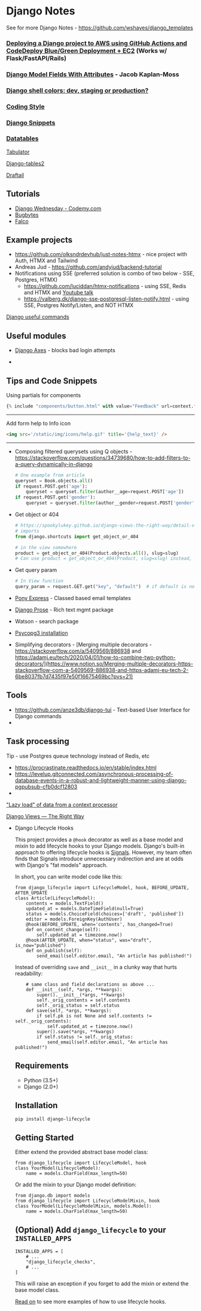 # Django Notes

See for more Django Notes - https://github.com/wshayes/django_templates

### [**Deploying a Django project to AWS using GitHub Actions and CodeDeploy Blue/Green Deployment + EC2**](https://github.com/Andrew-Chen-Wang/cookiecutter-django-ec2-github) (Works w/ Flask/FastAPI/Rails)

### [**Django Model Fields With Attributes**](https://jacobian.org/til/django-model-fields-with-attributes/?utm_campaign=Django%2BNewsletter&utm_medium=email&utm_source=Django_Newsletter_185) - Jacob Kaplan-Moss

### [Django shell colors: dev, staging or production?](https://django.wtf/blog/django-shell-colors-by-development-environment/?utm_campaign=Django%2BNewsletter&utm_medium=email&utm_source=Django_Newsletter_183)

### [Coding Style](https://docs.djangoproject.com/en/4.2/internals/contributing/writing-code/coding-style/)

### [Django Snippets](https://djangosnippets.org/)

### [Datatables](https://www.youtube.com/playlist?list=PLEoCKCuqTqMiwtsXDX4mVfXC1QUU3FDvF)

[Tabulator](https://github.com/olifolkerd/tabulator)

[Django-tables2](https://github.com/jieter/django-tables2)

[Draftail](https://github.com/thibaudcolas/django-draftail)

## Tutorials

- [Django Wednesday - Codemy.com](https://www.youtube.com/playlist?list=PLCC34OHNcOtqW9BJmgQPPzUpJ8hl49AGy)
- [Bugbytes](https://www.bugbytes.io/)
- [Falco](https://falco.oluwatobi.dev/)

## Example projects

- https://github.com/olksndrdevhub/just-notes-htmx - nice project with Auth, HTMX and Tailwind
- Andreas Jud - https://github.com/andyjud/backend-tutorial
- Notifications using SSE (preferred solution is combo of two below - SSE, Postgres, HTMX)
    - https://github.com/luciddan/htmx-notifications - using SSE, Redis and HTMX and [Youtube talk](https://www.youtube.com/watch?v=MziqE_2Euss)
    - https://valberg.dk/django-sse-postgresql-listen-notify.html - using SSE, Postgres Notify/Listen, and NOT HTMX

[Django useful commands](https://www.notion.so/Django-useful-commands-17a54dbbea414cc0a6a5fd0913cf1862?pvs=21)

## Useful modules
- [Django Axes](https://medium.com/django-unleashed/enhancing-django-security-prevent-brute-force-attacks-with-django-axes-6cf50a15711d) - blocks bad login attempts

- 
## Tips and Code Snippets

Using partials for components

```python
{% include "components/button.html" with value="Feedback" url=context.feedback_url %}
```

---

Add form help to Info icon

```html
<img src='/static/img/icons/help.gif' title='{help_text}' />
```

---

- Composing filtered querysets using Q objects - https://stackoverflow.com/questions/34739680/how-to-add-filters-to-a-query-dynamically-in-django
    
    ```python
    # One example from article
    queryset = Book.objects.all()
    if request.POST.get('age'):
        queryset = queryset.filter(author__age=request.POST['age'])
    if request.POST.get('gender'):
        queryset = queryset.filter(author__gender=request.POST['gender'])
    ```
    
- Get object or 404
    
    ```python
    # https://spookylukey.github.io/django-views-the-right-way/detail-view.html
    # imports
    from django.shortcuts import get_object_or_404
    
    # in the view somewhere
    product = get_object_or_404(Product.objects.all(), slug=slug)
    # Can use product = get_object_or_404(Product, slug=slug) instead, but using the QuerySet instead of the Model is more explicit
    ```
    
- Get query param
    
    ```python
    # In View function
    query_param = request.GET.get("key", "default")  # if default is not defined, default is None
    ```
    

- [Pony Express](https://django-pony-express.readthedocs.io/en/latest/index.html) - Classed based email templates
- [Django Prose](https://github.com/withlogicco/django-prose) - Rich text mgmt package
- Watson - search package
- [Psycopg3 installation](https://learndjango.com/tutorials/psycopg3-binary-and-django-42-installation-quick-t)
- Simplifying decorators - [Merging multiple decorators - https://stackoverflow.com/a/5409569/886938 and https://adamj.eu/tech/2020/04/01/how-to-combine-two-python-decorators/](https://www.notion.so/Merging-multiple-decorators-https-stackoverflow-com-a-5409569-886938-and-https-adamj-eu-tech-2-6be8037fb7d7435f97e50f16675469bc?pvs=21)

## Tools

- https://github.com/anze3db/django-tui - Text-based User Interface for Django commands
- 

## Task processing

Tip - use Postgres queue technology instead of Redis, etc

- https://procrastinate.readthedocs.io/en/stable/index.html
- https://levelup.gitconnected.com/asynchronous-processing-of-database-events-in-a-robust-and-lightweight-manner-using-django-pgpubsub-cfb0dcf12803
- 

["Lazy load" of data from a context processor](https://www.notion.so/Lazy-load-of-data-from-a-context-processor-882ff78c17a740afa7a705d456d3e632?pvs=21)

[Django Views — The Right Way](https://www.notion.so/Django-Views-The-Right-Way-ec12c254351749f1ac41ed277aa7ad57?pvs=21)

[](https://rsinger86.github.io/django-lifecycle/)

- Django Lifecycle Hooks
    
    This project provides a `@hook` decorator as well as a base model and mixin to add lifecycle hooks to your Django models. Django's built-in approach to offering lifecycle hooks is [Signals](https://docs.djangoproject.com/en/dev/topics/signals/). However, my team often finds that Signals introduce unnecessary indirection and are at odds with Django's "fat models" approach.
    
    In short, you can write model code like this:
    
    ```
    from django_lifecycle import LifecycleModel, hook, BEFORE_UPDATE, AFTER_UPDATE
    class Article(LifecycleModel):
        contents = models.TextField()
        updated_at = models.DateTimeField(null=True)
        status = models.ChoiceField(choices=['draft', 'published'])
        editor = models.ForeignKey(AuthUser)
        @hook(BEFORE_UPDATE, when='contents', has_changed=True)
        def on_content_change(self):
            self.updated_at = timezone.now()
        @hook(AFTER_UPDATE, when="status", was="draft", is_now="published")
        def on_publish(self):
            send_email(self.editor.email, "An article has published!")
    
    ```
    
    Instead of overriding `save` and `__init__` in a clunky way that hurts readability:
    
    ```
        # same class and field declarations as above ...
        def __init__(self, *args, **kwargs):
            super().__init__(*args, **kwargs)
            self._orig_contents = self.contents
            self._orig_status = self.status
        def save(self, *args, **kwargs):
            if self.pk is not None and self.contents != self._orig_contents):
                self.updated_at = timezone.now()
            super().save(*args, **kwargs)
            if self.status != self._orig_status:
                send_email(self.editor.email, "An article has published!")
    
    ```
    
    ## Requirements
    
    - Python (3.5+)
    - Django (2.0+)
    
    ## Installation
    
    ```
    pip install django-lifecycle
    
    ```
    
    ## Getting Started
    
    Either extend the provided abstract base model class:
    
    ```
    from django_lifecycle import LifecycleModel, hook
    class YourModel(LifecycleModel):
        name = models.CharField(max_length=50)
    
    ```
    
    Or add the mixin to your Django model definition:
    
    ```
    from django.db import models
    from django_lifecycle import LifecycleModelMixin, hook
    class YourModel(LifecycleModelMixin, models.Model):
        name = models.CharField(max_length=50)
    
    ```
    
    ## (Optional) Add `django_lifecycle` to your `INSTALLED_APPS`
    
    ```
    INSTALLED_APPS = [
        # ...
        "django_lifecycle_checks",
        # ...
    ]
    
    ```
    
    This will raise an exception if you forget to add the mixin or extend the base model class.
    
    [Read on](https://rsinger86.github.io/django-lifecycle/examples/) to see more examples of how to use lifecycle hooks.
